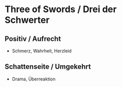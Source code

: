 # Three of Swords / Drei der Schwerter

## Positiv / Aufrecht

- Schmerz, Wahrheit, Herzleid

## Schattenseite / Umgekehrt

- Drama, Überreaktion
